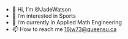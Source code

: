 - 👋 Hi, I’m @JadeWatson
- 👀 I’m interested in Sports
- 🌱 I’m currently in Applied Math Engineering
- 📫 How to reach me 16jw73@queensu.ca

<!---
JadeWatson/JadeWatson is a ✨ special ✨ repository because its `README.md` (this file) appears on your GitHub profile.
You can click the Preview link to take a look at your changes.
--->
